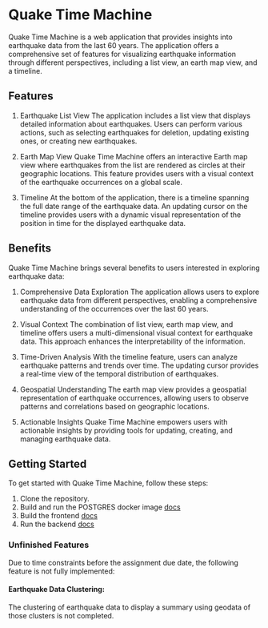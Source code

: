 # Quake Time Machine

Quake Time Machine is a web application that provides insights into earthquake data from the last 60 years. The application offers a comprehensive set of features for visualizing earthquake information through different perspectives, including a list view, an earth map view, and a timeline.

## Features

1. Earthquake List View
   The application includes a list view that displays detailed information about earthquakes. Users can perform various actions, such as selecting earthquakes for deletion, updating existing ones, or creating new earthquakes.

2. Earth Map View
   Quake Time Machine offers an interactive Earth map view where earthquakes from the list are rendered as circles at their geographic locations. This feature provides users with a visual context of the earthquake occurrences on a global scale.

3. Timeline
   At the bottom of the application, there is a timeline spanning the full date range of the earthquake data. An updating cursor on the timeline provides users with a dynamic visual representation of the position in time for the displayed earthquake data.

## Benefits

Quake Time Machine brings several benefits to users interested in exploring earthquake data:

1. Comprehensive Data Exploration
   The application allows users to explore earthquake data from different perspectives, enabling a comprehensive understanding of the occurrences over the last 60 years.

2. Visual Context
   The combination of list view, earth map view, and timeline offers users a multi-dimensional visual context for earthquake data. This approach enhances the interpretability of the information.

3. Time-Driven Analysis
   With the timeline feature, users can analyze earthquake patterns and trends over time. The updating cursor provides a real-time view of the temporal distribution of earthquakes.

4. Geospatial Understanding
   The earth map view provides a geospatial representation of earthquake occurrences, allowing users to observe patterns and correlations based on geographic locations.

5. Actionable Insights
   Quake Time Machine empowers users with actionable insights by providing tools for updating, creating, and managing earthquake data.

## Getting Started

To get started with Quake Time Machine, follow these steps:

1. Clone the repository.
2. Build and run the POSTGRES docker image [docs](/postgres/README.md)
3. Build the frontend [docs](/frontend/README.md)
4. Run the backend [docs](/backend/README.md)

### Unfinished Features

Due to time constraints before the assignment due date, the following feature is not fully implemented:

#### Earthquake Data Clustering:

The clustering of earthquake data to display a summary using geodata of those clusters is not completed.
